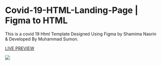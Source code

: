 # Covid-19-HTML-Landing-Page | Figma to HTML

This is a covid 19 Html Template Designed Using Figma by Shamima Nasrin &amp; Developed By Muhammad Sumon.


<a target="_blank" href="https://cutt.ly/Figma-to-HTML-Landing-Page">LIVE PREVIEW</a>

<img src="https://user-images.githubusercontent.com/71124853/187376201-1061c8a2-fe1d-4cca-ba64-fb5ec22e57e4.png">
